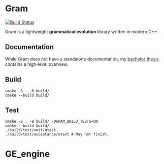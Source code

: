 # Gram

[![Build Status](https://travis-ci.org/jansvoboda11/gram.svg?branch=main)](https://travis-ci.org/jansvoboda11/gram)

Gram is a lightweight **grammatical evolution** library written in modern C++.

## Documentation

While Gram does not have a standalone documentation, my [bachelor thesis](https://www.fit.vut.cz/study/thesis-file/19143/19143.pdf) contains a high-level overview.

## Build

```shell
cmake -S . -B build/
cmake --build build/
```

## Test

```shell
cmake -S . -B build/ -DGRAM_BUILD_TESTS=ON
cmake --build build/
./build/test/unit/utest
./build/test/acceptance/atest # May not finish.
```
# GE_engine
